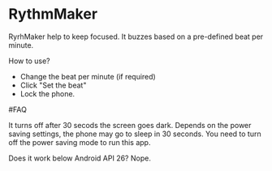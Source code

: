 # RythmMaker

RyrhMaker help to keep focused. It buzzes based on a pre-defined beat per minute.

How to use?
- Change the beat per minute (if required)
- Click "Set the beat"
- Lock the phone.

#FAQ

It turns off after 30 secods the screen goes dark.
Depends on the power saving settings, the phone may go to sleep in 30 seconds. 
You need to turn off the power saving mode to run this app.

Does it work below Android API 26?
Nope.
